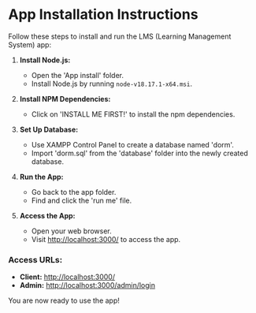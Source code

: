 # App Installation Instructions

Follow these steps to install and run the LMS (Learning Management System) app:

1. **Install Node.js:**
   - Open the 'App install' folder.
   - Install Node.js by running `node-v18.17.1-x64.msi`.

2. **Install NPM Dependencies:**
   - Click on 'INSTALL ME FIRST!' to install the npm dependencies.

3. **Set Up Database:**
   - Use XAMPP Control Panel to create a database named 'dorm'.
   - Import 'dorm.sql' from the 'database' folder into the newly created database.

4. **Run the App:**
   - Go back to the app folder.
   - Find and click the 'run me' file.

5. **Access the App:**
   - Open your web browser.
   - Visit [http://localhost:3000/](http://localhost:3000/) to access the app.

### Access URLs:

- **Client:** [http://localhost:3000/](http://localhost:3000/)
- **Admin:** [http://localhost:3000/admin/login](http://localhost:3000/admin/login)


You are now ready to use the app!
